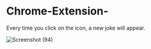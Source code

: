 # Chrome-Extension-


Every time you click on the icon, a new joke will appear. 




![Screenshot (94)](https://user-images.githubusercontent.com/75850314/136820299-f02c1681-ad6a-4e36-ad22-60f55a87c4e7.png)
